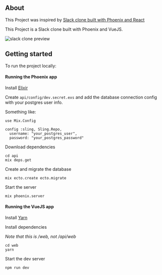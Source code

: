 ## About

This Project was inspired by [Slack clone built with Phoenix and React](https://medium.com/@benhansen/lets-build-a-slack-clone-with-elixir-phoenix-and-react-part-1-project-setup-3252ae780a1)

This Project is a Slack clone built with Phoenix and VueJS.

![slack clone preview](https://raw.githubusercontent.com/danieldocki/slack-clone-vuejs-elixir-phoenix/master/preview.png)

## Getting started

To run the project locally:

#### Running the Phoenix app

Install [Elixir](http://elixir-lang.org/install.html)

Create `api/config/dev.secret.exs` and add the database connection config
with your postgres user info.

Something like:
```
use Mix.Config

config :sling, Sling.Repo,
  username: "your_postgres_user",
  password: "your_postgres_password"
```

Download dependencies

```
cd api
mix deps.get
```

Create and migrate the database

```
mix ecto.create ecto.migrate
```

Start the server

```
mix phoenix.server
```

#### Running the VueJS app

Install [Yarn](https://github.com/yarnpkg/yarn)

Install dependencies

*Note that this is /web, not /api/web*
```
cd web
yarn
```

Start the dev server

```
npm run dev
```
